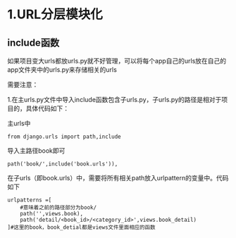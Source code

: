 # 1.URL分层模块化

## include函数

如果项目变大urls都放urls.py就不好管理，可以将每个app自己的urls放在自己的app文件夹中的urls.py来存储相关的urls

需要注意：

1.在主urls.py文件中导入include函数包含子urls.py，子urls.py的路径是相对于项目的，具体代码如下：

主urls中

`from django.urls import path,include`

导入主路径book即可

```
path('book/',include('book.urls')),
```

在子urls（即book.urls）中，需要将所有相关path放入urlpattern的变量中。代码如下

```
urlpatterns =[
    #意味着之前的路径部分为book/
    path('',views.book),
    path('detail/<book_id>/<category_id>',views.book_detail)
]#这里的book，book_detial都是views文件里面相应的函数
```